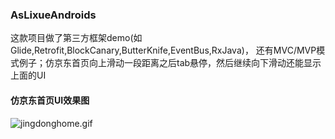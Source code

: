 ### AsLixueAndroids

这款项目做了第三方框架demo(如Glide,Retrofit,BlockCanary,ButterKnife,EventBus,RxJava)，
还有MVC/MVP模式例子；仿京东首页向上滑动一段距离之后tab悬停，然后继续向下滑动还能显示上面的UI

 
#### 仿京东首页UI效果图
![jingdonghome.gif](https://github.com/heavenxue/AsLixueAndroids/tree/master/gif/jingdongHome.gif)